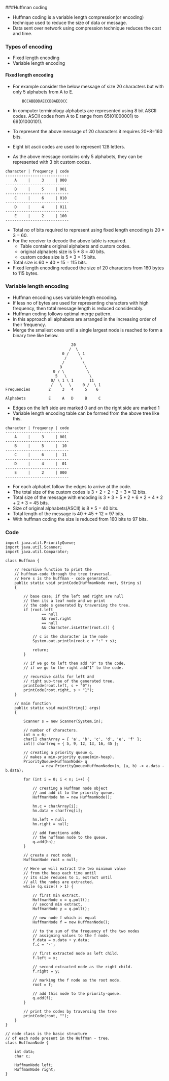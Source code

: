 ###Huffman coding

- Huffman coding is a variable length compression(or encoding) technique used to reduce the size of data or message.
- Data sent over network using compression technique reduces the cost and time.

### Types of encoding

- Fixed length encoding
- Variable length encoding

#### Fixed length encoding

- For example consider the below message of size 20 characters but with only 
  5 alphabets from A to E.

    ```
        BCCABBDDAECCBBAEDDCC
    ```
- In computer terminology alphabets are represented using 8 bit ASCII codes. 
  ASCII codes from A to E range from 65(01000001) to 69(01000101).
- To represent the above message of 20 characters it requires 20*8=160 bits.
- Eight bit ascii codes are used to represent 128 letters.  
- As the above message contains only 5 alphabets, they can be represented with 3 bit custom codes.

```
character | frequency | code
----------------------------
    A     |     3     | 000
----------------------------
    B     |     5     | 001
----------------------------
    C     |     6     | 010
----------------------------
    D     |     4     | 011
----------------------------
    E     |     2     | 100
----------------------------
```
- Total no of bits required to represent using fixed length encoding is 20 * 3 = 60.
- For the receiver to decode the above table is required.
  - Table contains original alphabets and custom codes.
  - original alphabets size is 5 * 8 = 40 bits.
  - custom codes size is 5 * 3 = 15 bits.
- Total size is 60 + 40 + 15 = 115 bits.
- Fixed length encoding reduced the size of 20 characters from 160 bytes to 115 bytes.

### Variable length encoding

- Huffman encoding uses variable length encoding.
- If less no of bytes are used for representing characters with high frequency, 
  then total message length is reduced considerably.
- Huffman coding follows optimal merge pattern.
- In this approach all alphabets are arranged in the increasing order of their frequency.
- Merge the smallest ones until a single largest node is reached to form a binary tree like below.

```
                             20
                            /  \
                         0 /    \ 1
                          /      \
                         /        \ 
                        9          \ 
                     0 / \          \
                      5   \          \
                    0/ \ 1 \ 1       11
                    /   \   \     0 /  \ 1
Frequencies        2     3   4     5    6
          
Alphabets          E     A   D     B     C

```
- Edges on the left side are marked 0 and on the right side are marked 1
- Variable length encoding table can be formed from the above tree like this.

```
character | frequency | code
----------------------------
    A     |     3     | 001
----------------------------
    B     |     5     |  10
----------------------------
    C     |     6     |  11
----------------------------
    D     |     4     |  01
----------------------------
    E     |     2     | 000
----------------------------
```
- For each alphabet follow the edges to arrive at the code.
- The total size of the custom codes is 3 + 2 + 2 + 2 + 3 = 12 bits.
- Total size of the message with encoding is 3 * 3 + 5 * 2 + 6 * 2 + 4 * 2 + 2 * 3 = 45 bits.
- Size of original alphabets(ASCII) is 8 * 5 = 40 bits.
- Total length of the message is 40 + 45 + 12 = 97 bits.
- With huffman coding the size is reduced from 160 bits to 97 bits.

### Code

```
import java.util.PriorityQueue;
import java.util.Scanner;
import java.util.Comparator;

class Huffman {

    // recursive function to print the
    // huffman-code through the tree traversal.
    // Here s is the huffman - code generated.
    public static void printCode(HuffmanNode root, String s)
    {

        // base case; if the left and right are null
        // then its a leaf node and we print
        // the code s generated by traversing the tree.
        if (root.left
                == null
                && root.right
                == null
                && Character.isLetter(root.c)) {

            // c is the character in the node
            System.out.println(root.c + ":" + s);

            return;
        }

        // if we go to left then add "0" to the code.
        // if we go to the right add"1" to the code.

        // recursive calls for left and
        // right sub-tree of the generated tree.
        printCode(root.left, s + "0");
        printCode(root.right, s + "1");
    }

    // main function
    public static void main(String[] args)
    {

        Scanner s = new Scanner(System.in);

        // number of characters.
        int n = 6;
        char[] charArray = { 'a', 'b', 'c', 'd', 'e', 'f' };
        int[] charfreq = { 5, 9, 12, 13, 16, 45 };

        // creating a priority queue q.
        // makes a min-priority queue(min-heap).
        PriorityQueue<HuffmanNode> q
                = new PriorityQueue<HuffmanNode>(n, (a, b) -> a.data - b.data);

        for (int i = 0; i < n; i++) {

            // creating a Huffman node object
            // and add it to the priority queue.
            HuffmanNode hn = new HuffmanNode();

            hn.c = charArray[i];
            hn.data = charfreq[i];

            hn.left = null;
            hn.right = null;

            // add functions adds
            // the huffman node to the queue.
            q.add(hn);
        }

        // create a root node
        HuffmanNode root = null;

        // Here we will extract the two minimum value
        // from the heap each time until
        // its size reduces to 1, extract until
        // all the nodes are extracted.
        while (q.size() > 1) {

            // first min extract.
            HuffmanNode x = q.poll();
            // second min extract.
            HuffmanNode y = q.poll();

            // new node f which is equal
            HuffmanNode f = new HuffmanNode();

            // to the sum of the frequency of the two nodes
            // assigning values to the f node.
            f.data = x.data + y.data;
            f.c = '-';

            // first extracted node as left child.
            f.left = x;

            // second extracted node as the right child.
            f.right = y;

            // marking the f node as the root node.
            root = f;

            // add this node to the priority-queue.
            q.add(f);
        }

        // print the codes by traversing the tree
        printCode(root, "");
    }
}

// node class is the basic structure
// of each node present in the Huffman - tree.
class HuffmanNode {

    int data;
    char c;

    HuffmanNode left;
    HuffmanNode right;
}
```


